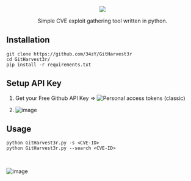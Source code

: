 <p align="center">
  <img src="https://user-images.githubusercontent.com/55347142/235300910-45f49b2f-280b-4146-965e-f3bcc46627d0.png"/>
</p>

<p align="center">Simple CVE exploit gathering tool written in python.</p>

## Installation   
```
git clone https://github.com/34zY/GitHarvest3r
cd GitHarvest3r/
pip install -r requirements.txt
```

## Setup API Key 

1) Get your Free Github API Key =>  ![Personal access tokens (classic)](https://github.com/settings/tokens)

2) ![image](https://github.com/34zY/GitHarvest3r/assets/55347142/c1d80d56-3031-4e9c-b0aa-edb7616bdd38)




## Usage
```
python GitHarvest3r.py -s <CVE-ID>
python GitHarvest3r.py --search <CVE-ID>
```

<br>

![image](https://github.com/34zY/GitHarvest3r/assets/55347142/fb91edf1-3e06-465b-a512-eea221433436)
